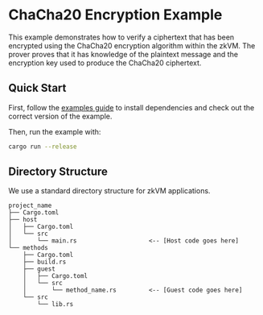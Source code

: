 # ChaCha20 Encryption Example

This example demonstrates how to verify a ciphertext that has been encrypted using the ChaCha20 encryption algorithm within the zkVM.
The prover proves that it has knowledge of the plaintext message and the encryption key used to produce the ChaCha20 ciphertext.

## Quick Start

First, follow the [examples guide](https://dev.risczero.com/api/zkvm/examples/#running-the-examples) to install dependencies and check out the correct version of the example.

Then, run the example with:

```bash
cargo run --release
```

## Directory Structure
We use a standard directory structure for zkVM
applications.

```text
project_name
├── Cargo.toml
├── host
│   ├── Cargo.toml
│   └── src
│       └── main.rs                    <-- [Host code goes here]
└── methods
    ├── Cargo.toml
    ├── build.rs
    ├── guest
    │   ├── Cargo.toml
    │   └── src
    │       └── method_name.rs         <-- [Guest code goes here]
    └── src
        └── lib.rs
```
